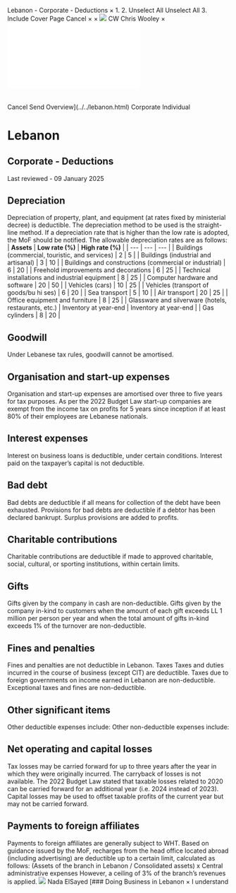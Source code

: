 Lebanon - Corporate - Deductions
×
1.
2.
Unselect All
Unselect All
3.
Include Cover Page
Cancel
×
×
![](../../-/media/world-wide-tax-summaries/attachments/global---chris-wooley.ashx%3Frev=ac5e5f3223b34096b1afc2a6009c7320&revision=ac5e5f32-23b3-4096-b1af-c2a6009c7320&hash=859B7ADC84DC2CBEC9760E9E6EE7DE6D0A8BFCDF)
CW
Chris Wooley
×
![](deductions.html)
######
Cancel
Send
Overview](../../lebanon.html)
Corporate
Individual
# Lebanon
## Corporate - Deductions
Last reviewed - 09 January 2025
## Depreciation
Depreciation of property, plant, and equipment (at rates fixed by ministerial decree) is deductible. The depreciation method to be used is the straight-line method. If a depreciation rate that is higher than the low rate is adopted, the MoF should be notified. The allowable depreciation rates are as follows:
| **Assets** | **Low rate (%)** | **High rate (%)** |
| --- | --- | --- |
| Buildings (commercial, touristic, and services) | 2 | 5 |
| Buildings (industrial and artisanal) | 3 | 10 |
| Buildings and constructions (commercial or industrial) | 6 | 20 |
| Freehold improvements and decorations | 6 | 25 |
| Technical installations and industrial equipment | 8 | 25 |
| Computer hardware and software | 20 | 50 |
| Vehicles (cars) | 10 | 25 |
| Vehicles (transport of goods/bu hi ses) | 6 | 20 |
| Sea transport | 5 | 10 |
| Air transport | 20 | 25 |
| Office equipment and furniture | 8 | 25 |
| Glassware and silverware (hotels, restaurants, etc.) | Inventory at year-end | Inventory at year-end |
| Gas cylinders | 8 | 20 |
## Goodwill
Under Lebanese tax rules, goodwill cannot be amortised.
## Organisation and start-up expenses
Organisation and start-up expenses are amortised over three to five years for tax purposes.
As per the 2022 Budget Law start-up companies are exempt from the income tax on profits for 5 years since inception if at least 80% of their employees are Lebanese nationals.
## Interest expenses
Interest on business loans is deductible, under certain conditions. Interest paid on the taxpayer’s capital is not deductible.
## Bad debt
Bad debts are deductible if all means for collection of the debt have been exhausted.
Provisions for bad debts are deductible if a debtor has been declared bankrupt. Surplus provisions are added to profits.
## Charitable contributions
Charitable contributions are deductible if made to approved charitable, social, cultural, or sporting institutions, within certain limits.
## Gifts
Gifts given by the company in cash are non-deductible.
Gifts given by the company in-kind to customers when the amount of each gift exceeds LL 1 million per person per year and when the total amount of gifts in-kind exceeds 1% of the turnover are non-deductible.
## Fines and penalties
Fines and penalties are not deductible in Lebanon.
Taxes
Taxes and duties incurred in the course of business (except CIT) are deductible.
Taxes due to foreign governments on income earned in Lebanon are non-deductible.
Exceptional taxes and fines are non-deductible.
## Other significant items
Other deductible expenses include:
Other non-deductible expenses include:
## Net operating and capital losses
Tax losses may be carried forward for up to three years after the year in which they were originally incurred. The carryback of losses is not available.
The 2022 Budget Law stated that taxable losses related to 2020 can be carried forward for an additional year (i.e. 2024 instead of 2023).
Capital losses may be used to offset taxable profits of the current year but may not be carried forward.
## Payments to foreign affiliates
Payments to foreign affiliates are generally subject to WHT.
Based on guidance issued by the MoF, recharges from the head office located abroad (including advertising) are deductible up to a certain limit, calculated as follows:
(Assets of the branch in Lebanon / Consolidated assets) x Central administrative expenses
However, a ceiling of 3% of the branch’s revenues is applied.
![](../../-/media/world-wide-tax-summaries/attachments/lebanon---nadaelsayed.ashx%3Frev=a44191e17bdd448387370d6202f9b13f&revision=a44191e1-7bdd-4483-8737-0d6202f9b13f&hash=D875F986376D33C5295B269AEFCBB84BBCA8D1A0)
Nada ElSayed
[### Doing Business in Lebanon
×
I understand